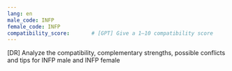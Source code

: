 ```yaml
---
lang: en
male_code: INFP
female_code: INFP
compatibility_score:       # [GPT] Give a 1–10 compatibility score
---
```


[DR] Analyze the compatibility, complementary strengths, possible conflicts and tips for INFP male and INFP female

